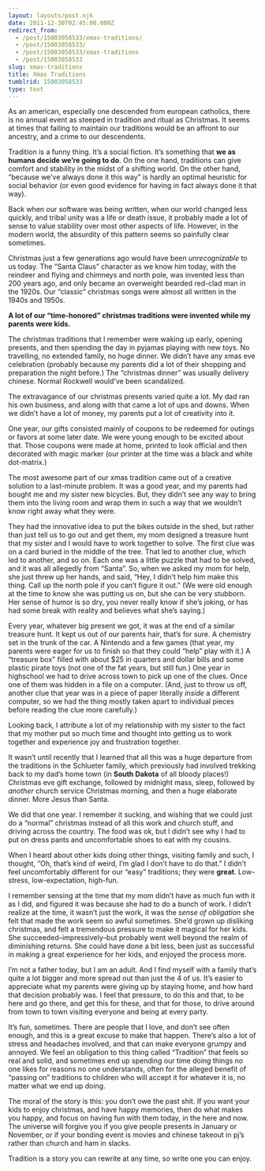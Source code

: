 ```yaml
---
layout: layouts/post.njk
date: 2011-12-30T02:45:00.000Z
redirect_from:
  - /post/15003058533/xmas-traditions/
  - /post/15003058533/
  - /post/15003058533/xmas-traditions
  - /post/15003058533
slug: xmas-traditions
title: Xmas Traditions
tumblrid: 15003058533
type: text
---
```

<p>As an american, especially one descended from european catholics, there
is no annual event as steeped in tradition and ritual as Christmas.  It
seems at times that failing to maintain our traditions would be an
affront to our ancestry, and a crime to our descendents.</p>

<p>Tradition is a funny thing.  It&rsquo;s a social fiction.  It&rsquo;s something that
<strong>we as humans decide we&rsquo;re going to do</strong>.  On the one hand, traditions
can give comfort and stability in the midst of a shifting world.  On the
other hand, &ldquo;because we&rsquo;ve always done it this way&rdquo; is hardly an optimal
heuristic for social behavior (or even good evidence for having in fact
always done it that way).</p>

<p>Back when our software was being
written, when our world changed less quickly, and tribal unity was a
life or death issue, it probably made a lot of sense to value stability
over most other aspects of life.  However, in the modern world, the
absurdity of this pattern seems so painfully clear sometimes.</p>

<p>Christmas just a few generations ago would have been <em>unrecognizable</em> to us
today.  The &ldquo;Santa Claus&rdquo; character as we know him today, with the reindeer
and flying and chimneys and north pole, was invented
less than 200 years ago, and only became an overweight bearded red-clad man in
the 1920s.  Our &ldquo;classic&rdquo; christmas songs were almost all written
in the 1940s and 1950s.</p>

<p><strong>A lot of our &ldquo;time-honored&rdquo; christmas traditions were invented while
my parents were kids.</strong></p>

<p>The christmas traditions that I remember were waking up early, opening
presents, and then spending the day in pyjamas playing with new toys.
No travelling, no extended family, no huge dinner.  We didn&rsquo;t have any
xmas eve celebration (probably because my parents did a lot of their
shopping and preparation the night before.)  The &ldquo;christmas dinner&rdquo; was
usually delivery chinese.  Normal Rockwell would&rsquo;ve been scandalized.</p>

<p>The extravagance of our christmas presents varied quite a lot.
My dad ran his own business, and along with that came a lot of
ups and downs.  When we didn&rsquo;t have a lot of money, my parents put
a lot of creativity into it.</p>

<p>One year, our gifts consisted mainly of coupons to be redeemed for
outings or favors at some later date.  We were young enough to be
excited about that.  Those coupons were made at home, printed
to look official and then decorated with magic marker (our printer at
the time was a black and white dot-matrix.)</p>

<p>The most awesome part of our xmas tradition came out of a creative
solution to a last-minute problem.  It was a good year, and my parents
had bought me
and my sister new bicycles.  But, they didn&rsquo;t see any way to bring them
into the living room and wrap them in such a way that we wouldn&rsquo;t know
right away what they were.</p>

<p>They had the innovative idea to put the bikes outside in the shed,
but rather than just tell us to go out and get them, my mom designed a
treasure hunt that my sister and I would have to work together
to solve.  The first clue was on a card buried in the middle of the
tree.  That led to another clue, which led to another, and so on.  Each
one was a little puzzle that had to be solved, and it was all allegedly
from &ldquo;Santa&rdquo;.  So, when we asked my mom for help, she just threw up her
hands, and said, &ldquo;Hey, I didn&rsquo;t help him make this thing.  Call up the
north pole if you can&rsquo;t figure it out.&rdquo;  (We were old enough at the time
to know she was putting us on, but she can be very stubborn.  Her
sense of humor is so dry, you never really know if she&rsquo;s joking, or
has had some break with reality and believes what she&rsquo;s saying.)</p>

<p>Every year, whatever big present we got, it was at the end of a similar
treasure hunt.  It kept us out of our parents hair, that&rsquo;s for sure.  A
chemistry set in the trunk of the car.  A Nintendo and a few games (that
year, my parents were eager for us to finish so that they could &ldquo;help&rdquo; play
with it.)  A &ldquo;treasure box&rdquo; filled with about $25 in quarters and dollar
bills and some plastic pirate toys (not one of the fat years, but still fun.)
One year in highschool we had to drive across town to pick up one of the
clues.  Once one of them was hidden in a file on a computer.  (And,
just to throw us off, another clue that year was in a piece of paper
literally <em>inside</em> a different computer, so we had the thing mostly taken
apart to individual pieces before reading the clue more carefully.)</p>

<p>Looking back, I attribute a lot of my relationship with my sister to the
fact that my mother put so much time and thought
into getting us to work together and experience joy and frustration
together.</p>

<p>It wasn&rsquo;t until recently that I learned that all this was a huge departure
from the traditions in the Schlueter family, which previously had
involved trekking back to my dad&rsquo;s home town (in <strong>South Dakota</strong> of all
bloody places!)  Christmas eve gift exchange, followed by midnight mass,
sleep, followed by <em>another</em> church service Christmas morning, and then a
huge elaborate dinner.  More Jesus than Santa.</p>

<p>We did that one year.  I remember it sucking, and wishing that we could
just do a &ldquo;normal&rdquo; christmas instead of all this work and church stuff,
and driving across the country.  The food was ok, but I didn&rsquo;t see why I
had to put on dress pants and uncomfortable shoes to eat with my
cousins.</p>

<p>When I heard about other kids doing other
things, visiting family and such,
I thought, &ldquo;Oh, that&rsquo;s kind of weird, I&rsquo;m glad I don&rsquo;t have to do that.&rdquo;
I didn&rsquo;t feel uncomfortably different
for our &ldquo;easy&rdquo; traditions; they were <strong>great</strong>.  Low-stress,
low-expectation, high-fun.</p>

<p>I remember sensing at the time that my mom didn&rsquo;t
have as much fun with it as I did, and figured it was because she had to
do a bunch of work.  I didn&rsquo;t realize at the time, it wasn&rsquo;t just the
work, it was the <em>sense of obligation</em> she felt that made the work seem
so awful sometimes.  She&rsquo;d grown up disliking christmas,
and felt a tremendous pressure to make it magical for her kids.  She
succeeded&ndash;impressively&ndash;but probably went well beyond the realm of
diminishing returns.  She could have done a bit less, been just as
successful in making a great experience for her kids, and enjoyed the
process more.</p>

<p>I&rsquo;m not a father today, but I am an adult.  And I find myself
with a family that&rsquo;s quite a lot bigger and more spread out than just the
4 of us.  It&rsquo;s easier to appreciate what my parents were giving up by
staying home, and how hard that decision probably was.  I feel that
pressure, to do this and that, to be here and go there, and get this for
these, and that for those, to drive around from town to town visiting
everyone and being at every party.</p>

<p>It&rsquo;s fun, sometimes.  There are
people that I love, and don&rsquo;t see often enough, and this is a great
excuse to make that happen.  There&rsquo;s also a lot of stress and
headaches involved, and that can make everyone grumpy and annoyed.  We
feel an obligation to this thing called &ldquo;Tradition&rdquo; that feels so real
and solid, and sometimes end up spending our time
doing things no one likes for reasons no one understands, often for the
alleged benefit of &ldquo;passing on&rdquo; traditions to children who will accept it for
whatever it is, no matter what we end up doing.</p>

<p>The moral of the story is this:
you don&rsquo;t owe the past shit.  If you want
your kids to enjoy christmas, and have happy memories, then do what makes you
happy, and focus on having fun with them today, in the here and now.
The universe will forgive you if
you give people presents in January or November, or if your bonding
event is movies and chinese takeout in pj&rsquo;s rather than church and ham in
slacks.</p>

<p>Tradition is a story you can rewrite at any time, so write one you can
enjoy.</p>
